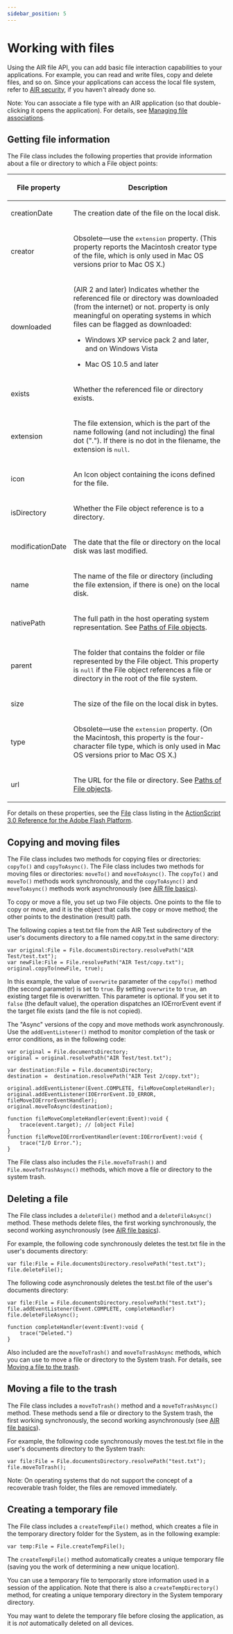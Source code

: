 ```yaml
---
sidebar_position: 5
---
```


# Working with files

Using the AIR file API, you can add basic file interaction capabilities to your
applications. For example, you can read and write files, copy and delete files,
and so on. Since your applications can access the local file system, refer to
[AIR security](../../../security/air-security/index.md), if you haven't already
done so.

Note: You can associate a file type with an AIR application (so that
double-clicking it opens the application). For details, see
[Managing file associations](../../../client-system-interaction/working-with-air-runtime-and-operating-system-information.md#managing-file-associations).

## Getting file information

The File class includes the following properties that provide information about
a file or directory to which a File object points:

<table>
<thead>
    <tr>
        <th><p>File property</p></th>
        <th><p>Description</p></th>
    </tr>
</thead>
<tbody>
    <tr>
        <td><p>creationDate</p></td>
        <td><p>The creation date of the file on the local disk.</p></td>
    </tr>
    <tr>
        <td><p>creator</p></td>
        <td><p>Obsolete—use the <samp>extension</samp> property. (This property
        reports the Macintosh creator type of the file, which is only used in
        Mac OS versions prior to Mac OS X.)</p></td>
    </tr>
    <tr>
        <td><p>downloaded</p></td>
        <td><p>(AIR 2 and later) Indicates whether the referenced file or
        directory was downloaded (from the internet) or not. property is only
        meaningful on operating systems in which files can be flagged as
        downloaded:</p><ul class="incremental">
        <li><p>Windows XP service pack 2 and later, and on Windows
        Vista</p></li>
        <li><p>Mac OS 10.5 and later</p></li>
        </ul>
        </td>
    </tr>
    <tr>
        <td><p>exists</p></td>
        <td><p>Whether the referenced file or directory exists.</p></td>
    </tr>
    <tr>
        <td><p>extension</p></td>
        <td><p>The file extension, which is the part of the name following (and
        not including) the final dot ("."). If there is no dot in the filename,
        the extension is <samp>null</samp>.</p></td>
    </tr>
    <tr>
        <td><p>icon</p></td>
        <td><p>An Icon object containing the icons defined for the
        file.</p></td>
    </tr>
    <tr>
        <td><p>isDirectory</p></td>
        <td><p>Whether the File object reference is to a directory.</p></td>
    </tr>
    <tr>
        <td><p>modificationDate</p></td>
        <td><p>The date that the file or directory on the local disk was last
        modified.</p></td>
    </tr>
    <tr>
        <td><p>name</p></td>
        <td><p>The name of the file or directory (including the file extension,
        if there is one) on the local disk.</p></td>
    </tr>
    <tr>
        <td><p>nativePath</p></td>
        <td><p>The full path in the host operating system representation. See <a
        href="working-with-file-objects-in-air#paths-of-file-objects">Paths of File
        objects</a>.</p></td>
    </tr>
    <tr>
        <td><p>parent</p></td>
        <td><p>The folder that contains the folder or file represented by the
        File object. This property is <samp>null</samp> if the File object
        references a file or directory in the root of the file system.</p></td>
    </tr>
    <tr>
        <td><p>size</p></td>
        <td><p>The size of the file on the local disk in bytes.</p></td>
    </tr>
    <tr>
        <td><p>type</p></td>
        <td><p>Obsolete—use the <samp>extension</samp> property. (On the
        Macintosh, this property is the four-character file type, which is only
        used in Mac OS versions prior to Mac OS X.)</p></td>
    </tr>
    <tr>
        <td><p>url</p></td>
        <td><p>The URL for the file or directory. See <a
        href="working-with-file-objects-in-air#paths-of-file-objects">Paths of File
        objects</a>.</p></td>
    </tr>
</tbody>
</table>

For details on these properties, see the
[File](https://airsdk.dev/reference/actionscript/3.0/flash/filesystem/File.html)
class listing in the
[ActionScript 3.0 Reference for the Adobe Flash Platform](https://airsdk.dev/reference/actionscript/3.0/index.html).

## Copying and moving files

The File class includes two methods for copying files or directories: `copyTo()`
and `copyToAsync()`. The File class includes two methods for moving files or
directories: `moveTo()` and `moveToAsync()`. The `copyTo()` and `moveTo()`
methods work synchronously, and the `copyToAsync()` and `moveToAsync()` methods
work asynchronously (see [AIR file basics](./air-file-basics.md)).

To copy or move a file, you set up two File objects. One points to the file to
copy or move, and it is the object that calls the copy or move method; the other
points to the destination (result) path.

The following copies a test.txt file from the AIR Test subdirectory of the
user's documents directory to a file named copy.txt in the same directory:

    var original:File = File.documentsDirectory.resolvePath("AIR Test/test.txt");
    var newFile:File = File.resolvePath("AIR Test/copy.txt");
    original.copyTo(newFile, true);

In this example, the value of `overwrite` parameter of the `copyTo()` method
(the second parameter) is set to `true`. By setting `overwrite` to `true`, an
existing target file is overwritten. This parameter is optional. If you set it
to `false` (the default value), the operation dispatches an IOErrorEvent event
if the target file exists (and the file is not copied).

The "Async" versions of the copy and move methods work asynchronously. Use the
`addEventListener()` method to monitor completion of the task or error
conditions, as in the following code:

    var original = File.documentsDirectory;
    original = original.resolvePath("AIR Test/test.txt");

    var destination:File = File.documentsDirectory;
    destination =  destination.resolvePath("AIR Test 2/copy.txt");

    original.addEventListener(Event.COMPLETE, fileMoveCompleteHandler);
    original.addEventListener(IOErrorEvent.IO_ERROR, fileMoveIOErrorEventHandler);
    original.moveToAsync(destination);

    function fileMoveCompleteHandler(event:Event):void {
    	trace(event.target); // [object File]
    }
    function fileMoveIOErrorEventHandler(event:IOErrorEvent):void {
    	trace("I/O Error.");
    }

The File class also includes the `File.moveToTrash()` and
`File.moveToTrashAsync()` methods, which move a file or directory to the system
trash.

## Deleting a file

The File class includes a `deleteFile()` method and a `deleteFileAsync()`
method. These methods delete files, the first working synchronously, the second
working asynchronously (see [AIR file basics](./air-file-basics.md)).

For example, the following code synchronously deletes the test.txt file in the
user's documents directory:

    var file:File = File.documentsDirectory.resolvePath("test.txt");
    file.deleteFile();

The following code asynchronously deletes the test.txt file of the user's
documents directory:

    var file:File = File.documentsDirectory.resolvePath("test.txt");
    file.addEventListener(Event.COMPLETE, completeHandler)
    file.deleteFileAsync();

    function completeHandler(event:Event):void {
    	trace("Deleted.")
    }

Also included are the `moveToTrash()` and `moveToTrashAsync` methods, which you
can use to move a file or directory to the System trash. For details, see
[Moving a file to the trash](#moving-a-file-to-the-trash).

## Moving a file to the trash

The File class includes a `moveToTrash()` method and a `moveToTrashAsync()`
method. These methods send a file or directory to the System trash, the first
working synchronously, the second working asynchronously (see
[AIR file basics](./air-file-basics.md)).

For example, the following code synchronously moves the test.txt file in the
user's documents directory to the System trash:

    var file:File = File.documentsDirectory.resolvePath("test.txt");
    file.moveToTrash();

Note: On operating systems that do not support the concept of a recoverable
trash folder, the files are removed immediately.

## Creating a temporary file

The File class includes a `createTempFile()` method, which creates a file in the
temporary directory folder for the System, as in the following example:

    var temp:File = File.createTempFile();

The `createTempFile()` method automatically creates a unique temporary file
(saving you the work of determining a new unique location).

You can use a temporary file to temporarily store information used in a session
of the application. Note that there is also a `createTempDirectory()` method,
for creating a unique temporary directory in the System temporary directory.

You may want to delete the temporary file before closing the application, as it
is _not_ automatically deleted on all devices.
